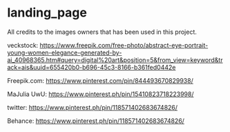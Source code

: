 # landing_page

All credits to the images owners that has been used in this project. 


veckstock:
https://www.freepik.com/free-photo/abstract-eye-portrait-young-women-elegance-generated-by-ai_40968365.htm#query=digital%20art&position=5&from_view=keyword&track=ais&uuid=655420b0-b696-45c3-8166-b361fed0442e

Freepik.com:
https://www.pinterest.com/pin/844493670829938/

MaJulia UwU:
https://www.pinterest.ph/pin/15410823718223998/

twitter:
https://www.pinterest.ph/pin/118571402683674826/

Behance: 
https://www.pinterest.ph/pin/118571402683674826/